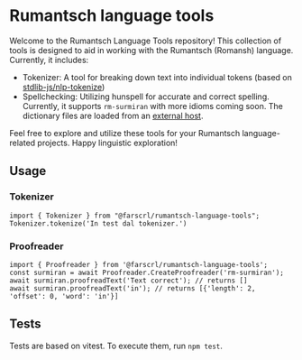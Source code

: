 # Rumantsch language tools

Welcome to the Rumantsch Language Tools repository! This collection of tools is designed to aid in working with the Rumantsch (Romansh) language. Currently, it includes:

* Tokenizer: A tool for breaking down text into individual tokens (based on [stdlib-js/nlp-tokenize]( https://github.com/stdlib-js/nlp-tokenize/blob/main/lib/main.js))
* Spellchecking: Utilizing hunspell for accurate and correct spelling. Currently, it supports `rm-surmiran` with more idioms coming soon. The dictionary files are loaded from an [external host](https://www.spellchecker.pledarigrond.ch).

Feel free to explore and utilize these tools for your Rumantsch language-related projects.
Happy linguistic exploration!

## Usage
### Tokenizer

    import { Tokenizer } from "@farscrl/rumantsch-language-tools";
    Tokenizer.tokenize('In test dal tokenizer.')

### Proofreader

    import { Proofreader } from '@farscrl/rumantsch-language-tools';
    const surmiran = await Proofreader.CreateProofreader('rm-surmiran');
    await surmiran.proofreadText('Text correct'); // returns []
    await surmiran.proofreadText('in'); // returns [{'length': 2, 'offset': 0, 'word': 'in'}]

## Tests
Tests are based on vitest. To execute them, run `npm test`.
